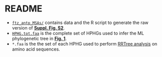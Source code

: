 # README
- <code>[ftz_antp_MSAs/](ftz_antp_MSAs/)</code> contains data and the R script to generate the raw version of **[Suppl. Fig. S2](https://github.com/filonico/branchiopoda_Hox_ParaHox/blob/main/08_figures/suppl_fig_2.JPEG)**.
- <code>[HPHG.tot.faa](HPHG.tot.faa)</code> is the complete set of HPHGs used to infer the ML phylogenetic tree in **[Fig. 1](https://github.com/filonico/branchiopoda_Hox_ParaHox/blob/main/08_figures/figure_1.jpg)**.
- <code>*.faa</code> is the the set of each HPHG used to perform [RRTree analysis](https://github.com/filonico/branchiopoda_Hox_ParaHox/tree/main/05_RRTree) on amino acid sequences.
